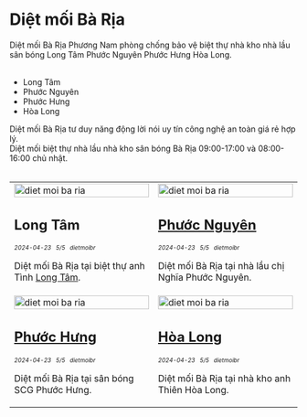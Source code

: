 <div vocab="https://schema.org/" typeof="Table">
	<h1 property="about">Diệt mối Bà Rịa</h1>
	Diệt mối Bà Rịa Phương Nam phòng chống bảo vệ biệt thự nhà kho nhà lầu sân bóng Long Tâm Phước Nguyên Phước Hưng Hòa Long.<br><br>
	<ul><li>Long Tâm</li><li>Phước Nguyên</li><li>Phước Hưng</li><li>Hòa Long</li></ul>
	Diệt mối Bà Rịa tư duy năng động lời nói uy tín công nghệ an toàn giá rẻ hợp lý.<br>
	Diệt mối biệt thự nhà lầu nhà kho sân bóng Bà Rịa 09:00-17:00 và 08:00-16:00 chủ nhật.<br><br>
	<table style="width: 100%;" class="table_dietmoibaria" property="cssSelector" content=".table_dietmoibaria">
		<tr>
			<td style="width: 50%;">
				<img class="image" src="https://wiki.thuongmai.blog/images/6/69/Logo-biet-thu-anh-tinh-long-tam.jpg" width="100%;" alt="diet moi ba ria"/>
				<h2>Long Tâm</h2>
				<div style="font-size: 10px;"><i>2024-04-23</i> &nbsp; <i>5/5</i> &nbsp; <i>dietmoibr</i></div>
				<p>Diệt mối Bà Rịa tại biệt thự anh Tình <a href="https://dietmoibr.thuongmai.blog/dietmoi/baria/diet-moi-ba-ria-biet-thu-long-tam.html" title="diệt mối bà rịa" target="_blank">Long Tâm</a>.</p>
			</td>
			<td style="width: 50%;">
				<img class="image" src="https://wiki.thuongmai.blog/images/d/d3/Logo-nha-chi-nghia-phuoc-nguyen.jpg" width="100%;" alt="diet moi ba ria"/>
				<h2><a href="diet-moi-phuoc-nguyen.md" title="diệt mối bà rịa" target="_blank">Phước Nguyên</a></h2>
				<div style="font-size: 10px;"><i>2024-04-23</i> &nbsp; <i>5/5</i> &nbsp; <i>dietmoibr</i></div>
				<p>Diệt mối Bà Rịa tại nhà lầu chị Nghĩa Phước Nguyên.</p>
			</td>
		</tr>
		<tr>
			<td style="width: 50%;">
				<img class="image" src="https://wiki.thuongmai.blog/images/a/ad/Logo-san-van-dong-scg-phuoc-hung.jpg" width="100%;" alt="diet moi ba ria"/>
				<h2><a href="diet-moi-phuoc-hung.md" title="diệt mối bà rịa" target="_blank">Phước Hưng</a></h2>
				<div style="font-size: 10px;"><i>2024-04-23</i> &nbsp; <i>5/5</i> &nbsp; <i>dietmoibr</i></div>
				<p>Diệt mối Bà Rịa tại sân bóng SCG Phước Hưng.</p>
			</td>
			<td style="width: 50%;">
				<img class="image" src="https://wiki.thuongmai.blog/images/4/47/Logo-nha-go-anh-thien-hoa-long.jpg" width="100%;" alt="diet moi ba ria"/>
				<h2><a href="diet-moi-hoa-long.md" title="diệt mối bà rịa" target="_blank">Hòa Long</a></h2>
				<div style="font-size: 10px;"><i>2024-04-23</i> &nbsp; <i>5/5</i> &nbsp; <i>dietmoibr</i></div>
				<p>Diệt mối Bà Rịa tại nhà kho anh Thiên Hòa Long.</p>
			</td>
		</tr>
	</table>
</div>
